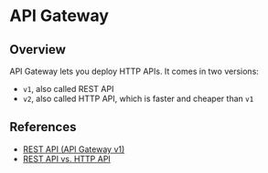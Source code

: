 # API Gateway

## Overview

API Gateway lets you deploy HTTP APIs. It comes in two versions:

- `v1`, also called REST API
- `v2`, also called HTTP API, which is faster and cheaper than `v1`


## References

- [REST API (API Gateway v1)](https://www.serverless.com/framework/docs/providers/aws/events/apigateway)
- [REST API vs. HTTP API](https://docs.aws.amazon.com/apigateway/latest/developerguide/http-api-vs-rest.html)